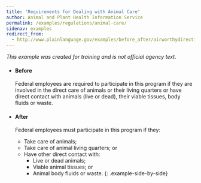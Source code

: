 ```yaml
---
title: 'Requirements for Dealing with Animal Care'
author: Animal and Plant Health Information Service
permalink: /examples/regulations/animal-care/
sidenav: examples
redirect_from:
  - http://www.plainlanguage.gov/examples/before_after/airworthydirective.cfm
---
```


_This example was created for training and is not official agency text._

* #### Before

  Federal employees are required to participate in this program if they are involved in the direct care of animals or their living quarters or have direct contact with animals (live or dead), their viable tissues, body fluids or waste.

* #### After

  Federal employees must participate in this program if they:

  - Take care of animals;
  - Take care of animal living quarters; or
  - Have other direct contact with:
    - Live or dead animals;
    - Viable animal tissues; or
    - Animal body fluids or waste.
{: .example-side-by-side}
